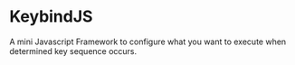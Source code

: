 KeybindJS
=========

A mini Javascript Framework to configure what you want to execute when determined key sequence occurs. 
